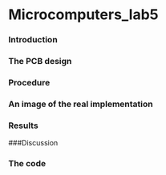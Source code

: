 # Microcomputers_lab5
### Introduction 
### The PCB design
### Procedure
### An image of the real implementation 
### Results
###Discussion
### The code
